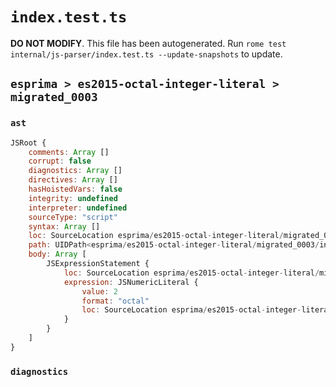 # `index.test.ts`

**DO NOT MODIFY**. This file has been autogenerated. Run `rome test internal/js-parser/index.test.ts --update-snapshots` to update.

## `esprima > es2015-octal-integer-literal > migrated_0003`

### `ast`

```javascript
JSRoot {
	comments: Array []
	corrupt: false
	diagnostics: Array []
	directives: Array []
	hasHoistedVars: false
	integrity: undefined
	interpreter: undefined
	sourceType: "script"
	syntax: Array []
	loc: SourceLocation esprima/es2015-octal-integer-literal/migrated_0003/input.js 1:0-2:0
	path: UIDPath<esprima/es2015-octal-integer-literal/migrated_0003/input.js>
	body: Array [
		JSExpressionStatement {
			loc: SourceLocation esprima/es2015-octal-integer-literal/migrated_0003/input.js 1:0-1:3
			expression: JSNumericLiteral {
				value: 2
				format: "octal"
				loc: SourceLocation esprima/es2015-octal-integer-literal/migrated_0003/input.js 1:0-1:3
			}
		}
	]
}
```

### `diagnostics`

```

```
